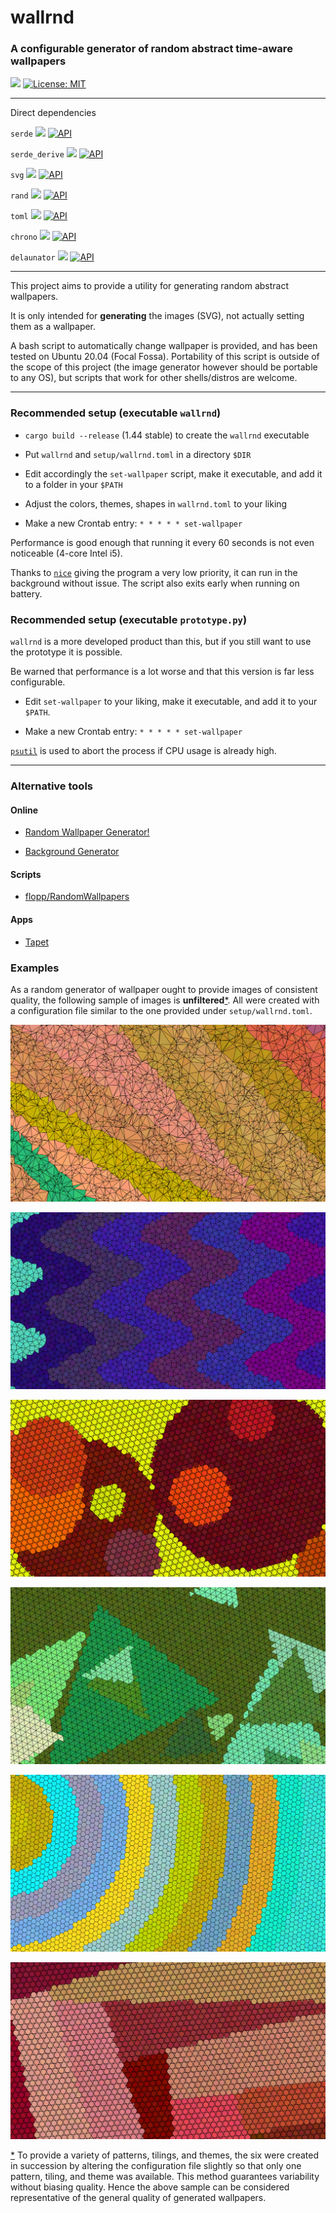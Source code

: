# wallrnd
### A configurable generator of random abstract time-aware wallpapers

[![](https://img.shields.io/badge/github-Vanille--N/wallrnd-8da0cb?logo=github)](https://github.com/Vanille-N/wallrnd)
[![License: MIT](https://img.shields.io/badge/License-MIT-yellow.svg)](https://opensource.org/licenses/MIT)

---
Direct dependencies

`serde` [![](http://meritbadge.herokuapp.com/serde)](https://crates.io/crates/serde)
[![API](https://docs.rs/serde/badge.svg)](https://docs.rs/serde)

`serde_derive` [![](http://meritbadge.herokuapp.com/serde_derive)](https://crates.io/crates/serde_derive)
[![API](https://docs.rs/serde_derive/badge.svg)](https://docs.rs/serde_derive)

`svg` [![](http://meritbadge.herokuapp.com/svg)](https://crates.io/crates/svg)
[![API](https://docs.rs/svg/badge.svg)](https://docs.rs/svg)

`rand` [![](http://meritbadge.herokuapp.com/rand)](https://crates.io/crates/rand)
[![API](https://docs.rs/rand/badge.svg)](https://docs.rs/rand)

`toml` [![](http://meritbadge.herokuapp.com/toml)](https://crates.io/crates/toml)
[![API](https://docs.rs/toml/badge.svg)](https://docs.rs/toml)

`chrono` [![](http://meritbadge.herokuapp.com/chrono)](https://crates.io/crates/chrono)
[![API](https://docs.rs/chrono/badge.svg)](https://docs.rs/chrono)

`delaunator` [![](http://meritbadge.herokuapp.com/delaunator)](https://crates.io/crates/delaunator)
[![API](https://docs.rs/delaunator/badge.svg)](https://docs.rs/delaunator)

---

This project aims to provide a utility for generating random abstract wallpapers.

It is only intended for **generating** the images (SVG), not actually setting them as a wallpaper.

A bash script to automatically change wallpaper is provided, and has been tested on Ubuntu 20.04 (Focal Fossa).
Portability of this script is outside of the scope of this project (the image generator however should be portable to any OS), but scripts that work for other shells/distros are welcome.


---

### Recommended setup (executable `wallrnd`)

* `cargo build --release` (1.44 stable) to create the `wallrnd` executable

* Put `wallrnd` and `setup/wallrnd.toml` in a directory `$DIR`

* Edit accordingly the `set-wallpaper` script, make it executable, and add it to a folder in your `$PATH`

* Adjust the colors, themes, shapes in `wallrnd.toml` to your liking

* Make a new Crontab entry: `* * * * * set-wallpaper`

Performance is good enough that running it every 60 seconds is not even noticeable (4-core Intel i5).

Thanks to [`nice`](https://en.wikipedia.org/wiki/Nice_(Unix)) giving the program a very low priority, it can run in the background without issue. The script also exits early when running on battery.

### Recommended setup (executable `prototype.py`)

`wallrnd` is a more developed product than this, but if you still want to use the prototype it is possible.

Be warned that performance is a lot worse and that this version is far less configurable.

* Edit `set-wallpaper` to your liking, make it executable, and add it to your `$PATH`.

* Make a new Crontab entry: `* * * * * set-wallpaper`

[`psutil`](https://pypi.org/project/psutil/) is used to abort the process if CPU usage is already high.

---

### Alternative tools

#### Online

* [Random Wallpaper Generator!](http://bjmiller.net/canvas/wallpaper/)

* [Background Generator](https://bggenerator.com/)

#### Scripts

* [flopp/RandomWallpapers](https://github.com/flopp/RandomWallpapers)

#### Apps
* [Tapet](https://play.google.com/store/apps/details?id=com.sharpregion.tapet&hl=en_US)

### Examples

As a random generator of wallpaper ought to provide images of consistent quality, the following sample of images is **unfiltered**<a name="return-methodology">[\*](#methodology)</a>. All were created with a configuration file similar to the one provided under `setup/wallrnd.toml`.

![](samples/image-1.svg)

![](samples/image-2.svg)

![](samples/image-3.svg)

![](samples/image-4.svg)

![](samples/image-5.svg)

![](samples/image-6.svg)


<a name="methodology">[\*](#return-methodology)</a> To provide a variety of patterns, tilings, and themes, the six were created in succession by altering the configuration file slightly so that only one pattern, tiling, and theme was available. This method guarantees variability without biasing quality. Hence the above sample can be considered representative of the general quality of generated wallpapers.
